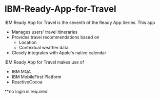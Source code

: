 # IBM-Ready-App-for-Travel

IBM Ready App for Travel is the seventh of the Ready App Series. This app 

* Manages users' travel itineraries
* Provides travel recommendations based on
  * Location
  * Contextual weather data
* Closely integrates with Apple's native calendar


IBM Ready App for Travel makes use of

* IBM MQA
* IBM MobileFirst Platform
* ReactiveCocoa


**no login is required
